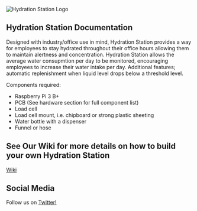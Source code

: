 ![Hydration Station Logo](https://github.com/Beth1094/Hydration_Station/blob/master/HSCoverPhoto.png "Hydration Station Logo")


## Hydration Station Documentation
Designed with industry/office use in mind, Hydration Station provides a way for employees to stay hydrated throughout their office hours allowing them to maintain alertness and concentration. Hydration Station allows the average water consupmtion per day to be monitored, encouraging employees to increase their water intake per day. Additional features; automatic replenishment when liquid level drops below a threshold level. 


Components required:
* Raspberry Pi 3 B+
* PCB (See hardware section for full component list)
* Load cell
* Load cell mount, i.e. chipboard or strong plastic sheeting
* Water bottle with a dispenser
* Funnel or hose


## See Our Wiki for more details on how to build your own Hydration Station 
[Wiki](https://github.com/Beth1094/Hydration_Station/wiki)

## Social Media

Follow us on [Twitter!](https://twitter.com/hydrationSTN)

